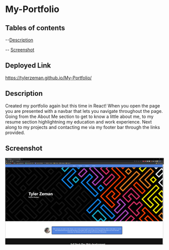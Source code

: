 # My-Portfolio


## Tables of contents

--[Description](#Description)

-- [Screenshot](#Screenshot)


## Deployed Link

https://tylerzeman.github.io/My-Portfolio/

## Description 

Created my portfolio again but this time in React! When you open the page you are presented with a navbar that lets you navigate throughout the page. Going from the
About Me section to get to know a little about me, to my resume section highlightning my education and work experience. Next along to my projects and contacting me via
my footer bar through the links provided.


## Screenshot

![portfolioscreenshot.png](src/images/portfolioscreenshot.png?raw=true "portfolioscreenshot.png")
